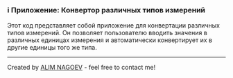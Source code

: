 ### ℹ️ Приложение: Конвертор различных типов измерений

Этот код представляет собой приложение для конвертации различных типов измерений.
Он позволяет пользователю вводить значения в различных единицах измерения
и автоматически конвертирует их в другие единицы того же типа.

-----
Created by [ALIM NAGOEV](https://github.com/nagoev-id) - feel free to contact me!

